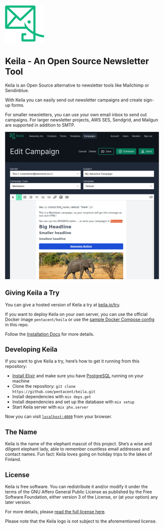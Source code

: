 ![The Keila logo is a stylized elephant](.github/assets/logo.svg)

# Keila - An Open Source Newsletter Tool

Keila is an Open Source alternative to newsletter tools like Mailchimp or
Sendinblue.

With Keila you can easily send out newsletter campaigns and create sign-up
forms.

For smaller newsletters, you can use your own email inbox to send out campaigns.
For larger newsletter projects, AWS SES, Sendgrid, and Mailgun are supported in addition
to SMTP.

![Screenshot of the Keila campaign editor showing the WYSIWYG editor and the default template](.github/assets/keila-20210705.jpg)

## Giving Keila a Try

You can give a hosted version of Keila a try at [keila.io/try](https://keila.io/try).

If you want to deploy Keila on your own server, you can use the official Docker
image `pentacent/keila` or use the [sample Docker Compose config](ops/docker-compose.yml)
in this repo.

Follow the [Installation Docs](https://keila.io/docs/installation)
for more details.

## Developing Keila

If you want to give Keila a try, here’s how to get it running from this
repository:

* [Install Elixir](https://elixir-lang.org/install.html) and make sure you have [PostgreSQL](https://www.postgresql.org/) running on your machine
* Clone the repository:
  `git clone https://github.com/pentacent/keila.git`
* Install dependencies with `mix deps.get`
* Install dependencies and set up the database with `mix setup`
* Start Keila server with `mix phx.server`

Now you can visit [`localhost:4000`](http://localhost:4000) from your browser.

## The Name
Keila is the name of the elephant mascot of this project.
She’s a wise and diligent elephant lady, able to remember countless email
addresses and contact names.
Fun fact: Keila loves going on holiday trips to the lakes of Finland.

## License
Keila is free software. You can redistribute it and/or modify
it under the terms of the GNU Affero General Public License as
published by the Free Software Foundation, either version 3 of the
License, or (at your option) any later version.

For more details, please [read the full license here](LICENSE.md).

Please note that the Keila logo is not subject to the aforementioned license.

